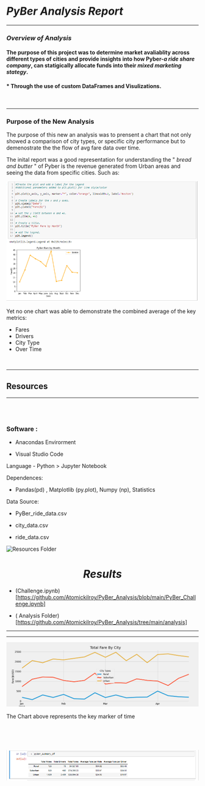 


#   ***PyBer Analysis Report*** 
----


###  ***Overview of Analysis*** 


####    The purpose of this project was to determine **market avaliablity** across different types of cities and provide insights into how **Pyber**-***a ride share company***, can statigically allocate funds into their ***mixed marketing stategy***. <br>




####  * **Through the use of custom DataFrames and Visulizations.** 

<br>


------


###  **Purpose of the New Analysis** 


 The purpose of this new an analysis was to prensent a chart that not only showed a comparison of city types, or specific city performance but to demenostrate the the flow of avg fare data over time.
 
 The inital report was a good representation for understanding the " *bread and butter* " of Pyber is the revenue generated from Urban areas and seeing the data from specific cities. Such as:

![Boston Line Chart](https://github.com/Atomickilroy/PyBer_Analysis/blob/main/Module%205%20Skill%20Drills/MATHLAB%20Line.png)

 
 
 
  Yet no one chart was able to demonstrate the combined average of the key metrics: 
 - Fares
 - Drivers
 - City Type 
 - Over Time 



<br>

---
##  **Resources**
-----
<br>

<br>


### Software :

- Anacondas Envirorment

- Visual Studio Code

Language -
 Python > Jupyter Notebook 
 
Dependences: 

- Pandas(pd) , Matplotlib (py.plot), Numpy (np), Statistics 

 

Data Source: 

* PyBer_ride_data.csv


* city_data.csv


* ride_data.csv



 ![Resources Folder](https://github.com/Atomickilroy/PyBer_Analysis/tree/main/Resources)


# <center> ***Results***

- (Challenge.ipynb)[https://github.com/Atomickilroy/PyBer_Analysis/blob/main/PyBer_Challenge.ipynb]

- ( Analysis Folder) [https://github.com/Atomickilroy/PyBer_Analysis/tree/main/analysis]
* * *

----

![Total Fare By City.png](https://github.com/Atomickilroy/PyBer_Analysis/blob/main/analysis/Total%20Fare%20By%20City.png)
<br>


The Chart above represents the key marker of time 



<br>
<br>
<br>

![PyBer_Summary_df.png](https://github.com/Atomickilroy/PyBer_Analysis/blob/main/analysis/PyBer_Summary_df.png)


